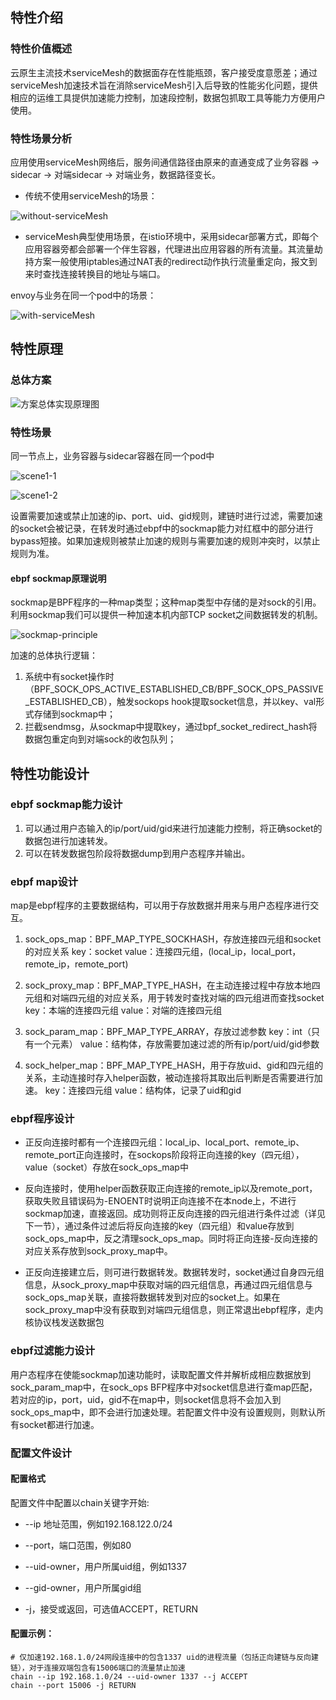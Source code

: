 ## 特性介绍

### 特性价值概述

云原生主流技术serviceMesh的数据面存在性能瓶颈，客户接受度意愿差；通过serviceMesh加速技术旨在消除serviceMesh引入后导致的性能劣化问题，提供相应的运维工具提供加速能力控制，加速段控制，数据包抓取工具等能力方便用户使用。

### 特性场景分析

应用使用serviceMesh网络后，服务间通信路径由原来的直通变成了业务容器 -> sidecar -> 对端sidecar -> 对端业务，数据路径变长。

- 传统不使用serviceMesh的场景：

![without-serviceMesh](pics/without-serviceMesh.png)

- serviceMesh典型使用场景，在istio环境中，采用sidecar部署方式，即每个应用容器旁都会部署一个伴生容器，代理进出应用容器的所有流量。其流量劫持方案一般使用iptables通过NAT表的redirect动作执行流量重定向，报文到来时查找连接转换目的地址与端口。

envoy与业务在同一个pod中的场景：

![with-serviceMesh](pics/with-serviceMesh.png)

## 特性原理

### 总体方案

![方案总体实现原理图](pics/overall-arch.png)

### 特性场景

同一节点上，业务容器与sidecar容器在同一个pod中

![scene1-1](pics/scene1-1.png)

![scene1-2](pics/scene1-2.png)

设置需要加速或禁止加速的ip、port、uid、gid规则，建链时进行过滤，需要加速的socket会被记录，在转发时通过ebpf中的sockmap能力对红框中的部分进行bypass短接。如果加速规则被禁止加速的规则与需要加速的规则冲突时，以禁止规则为准。

#### ebpf sockmap原理说明

sockmap是BPF程序的一种map类型；这种map类型中存储的是对sock的引用。利用sockmap我们可以提供一种加速本机内部TCP socket之间数据转发的机制。

![sockmap-principle](pics/sockmap-principle.png)

加速的总体执行逻辑：

1. 系统中有socket操作时（BPF_SOCK_OPS_ACTIVE_ESTABLISHED_CB/BPF_SOCK_OPS_PASSIVE_ESTABLISHED_CB），触发sockops hook提取socket信息，并以key、val形式存储到sockmap中；
2. 拦截sendmsg，从sockmap中提取key，通过bpf_socket_redirect_hash将数据包重定向到对端sock的收包队列；

## 特性功能设计

### ebpf sockmap能力设计

1. 可以通过用户态输入的ip/port/uid/gid来进行加速能力控制，将正确socket的数据包进行加速转发。
2. 可以在转发数据包阶段将数据dump到用户态程序并输出。

### ebpf map设计

map是ebpf程序的主要数据结构，可以用于存放数据并用来与用户态程序进行交互。

1. sock_ops_map：BPF_MAP_TYPE_SOCKHASH，存放连接四元组和socket的对应关系
	key：socket
	value：连接四元组，(local_ip，local_port，remote_ip，remote_port)

2. sock_proxy_map：BPF_MAP_TYPE_HASH，在主动连接过程中存放本地四元组和对端四元组的对应关系，用于转发时查找对端的四元组进而查找socket
	key：本端的连接四元组
	value：对端的连接四元组

3. sock_param_map：BPF_MAP_TYPE_ARRAY，存放过滤参数
	key：int（只有一个元素）
	value：结构体，存放需要加速过滤的所有ip/port/uid/gid参数

4. sock_helper_map：BPF_MAP_TYPE_HASH，用于存放uid、gid和四元组的关系，主动连接时存入helper函数，被动连接将其取出后判断是否需要进行加速。
	key：连接四元组
	value：结构体，记录了uid和gid

### ebpf程序设计

- 正反向连接时都有一个连接四元组：local_ip、local_port、remote_ip、remote_port正向连接时，在sockops阶段将正向连接的key（四元组），value（socket）存放在sock_ops_map中

- 反向连接时，使用helper函数获取正向连接的remote_ip以及remote_port，获取失败且错误码为-ENOENT时说明正向连接不在本node上，不进行sockmap加速，直接返回。成功则将正反向连接的四元组进行条件过滤（详见下一节），通过条件过滤后将反向连接的key（四元组）和value存放到sock_ops_map中，反之清理sock_ops_map。同时将正向连接-反向连接的对应关系存放到sock_proxy_map中。

- 正反向连接建立后，则可进行数据转发。数据转发时，socket通过自身四元组信息，从sock_proxy_map中获取对端的四元组信息，再通过四元组信息与sock_ops_map关联，直接将数据转发到对应的socket上。如果在sock_proxy_map中没有获取到对端四元组信息，则正常退出ebpf程序，走内核协议栈发送数据包

### ebpf过滤能力设计

用户态程序在使能sockmap加速功能时，读取配置文件并解析成相应数据放到sock_param_map中，在sock_ops BFP程序中对socket信息进行查map匹配，若对应的ip，port，uid，gid不在map中，则socket信息将不会加入到sock_ops_map中，即不会进行加速处理。若配置文件中没有设置规则，则默认所有socket都进行加速。

### 配置文件设计

#### 配置格式

配置文件中配置以chain关键字开始:

- --ip 地址范围，例如192.168.122.0/24

- --port，端口范围，例如80

- --uid-owner，用户所属uid组，例如1337

- --gid-owner，用户所属gid组

- -j，接受或返回，可选值ACCEPT，RETURN

#### 配置示例：

```
# 仅加速192.168.1.0/24网段连接中的包含1337 uid的进程流量（包括正向建链与反向建链），对于连接双端包含有15006端口的流量禁止加速
chain --ip 192.168.1.0/24 --uid-owner 1337 --j ACCEPT
chain --port 15006 -j RETURN
```

